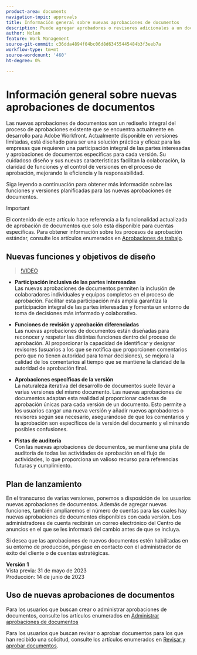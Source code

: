 ```yaml
---
product-area: documents
navigation-topic: approvals
title: Información general sobre nuevas aprobaciones de documentos
description: Puede agregar aprobadores o revisores adicionales a un documento que ya tenga aprobaciones pendientes.
author: Nolan
feature: Work Management
source-git-commit: c36dda4894f04bc06d8d63455445484b3f3eeb7a
workflow-type: tm+mt
source-wordcount: '460'
ht-degree: 0%

---
```



# Información general sobre nuevas aprobaciones de documentos

Las nuevas aprobaciones de documentos son un rediseño integral del proceso de aprobaciones existente que se encuentra actualmente en desarrollo para Adobe Workfront. Actualmente disponible en versiones limitadas, está diseñado para ser una solución práctica y eficaz para las empresas que requieren una participación integral de las partes interesadas y aprobaciones de documentos específicas para cada versión. Su cuidadoso diseño y sus nuevas características facilitan la colaboración, la claridad de funciones y el control de versiones en el proceso de aprobación, mejorando la eficiencia y la responsabilidad.

Siga leyendo a continuación para obtener más información sobre las funciones y versiones planificadas para las nuevas aprobaciones de documentos.

>[!IMPORTANT]
>
>El contenido de este artículo hace referencia a la funcionalidad actualizada de aprobación de documentos que solo está disponible para cuentas específicas. Para obtener información sobre los procesos de aprobación estándar, consulte los artículos enumerados en [Aprobaciones de trabajo](/help/quicksilver/review-and-approve-work/manage-approvals/manage-approvals.md).

## Nuevas funciones y objetivos de diseño

>[!VIDEO](https://video.tv.adobe.com/v/3420544/)

* **Participación inclusiva de las partes interesadas**\
    Las nuevas aprobaciones de documentos permiten la inclusión de colaboradores individuales y equipos completos en el proceso de aprobación. Facilitar esta participación más amplia garantiza la participación integral de las partes interesadas y fomenta un entorno de toma de decisiones más informado y colaborativo.

* **Funciones de revisión y aprobación diferenciadas**\
    Las nuevas aprobaciones de documentos están diseñadas para reconocer y respetar las distintas funciones dentro del proceso de aprobación. Al proporcionar la capacidad de identificar y designar revisores (usuarios a los que se notifica que proporcionen comentarios pero que no tienen autoridad para tomar decisiones), se mejora la calidad de los comentarios al tiempo que se mantiene la claridad de la autoridad de aprobación final.

* **Aprobaciones específicas de la versión**\
    La naturaleza iterativa del desarrollo de documentos suele llevar a varias versiones del mismo documento. Las nuevas aprobaciones de documentos adaptan esta realidad al proporcionar cadenas de aprobación únicas para cada versión de un documento. Esto permite a los usuarios cargar una nueva versión y añadir nuevos aprobadores o revisores según sea necesario, asegurándose de que los comentarios y la aprobación son específicos de la versión del documento y eliminando posibles confusiones.

* **Pistas de auditoría**\
    Con las nuevas aprobaciones de documentos, se mantiene una pista de auditoría de todas las actividades de aprobación en el flujo de actividades, lo que proporciona un valioso recurso para referencias futuras y cumplimiento.

## Plan de lanzamiento

En el transcurso de varias versiones, ponemos a disposición de los usuarios nuevas aprobaciones de documentos. Además de agregar nuevas funciones, también ampliaremos el número de cuentas para las cuales hay nuevas aprobaciones de documentos disponibles con cada versión. Los administradores de cuenta recibirán un correo electrónico del Centro de anuncios en el que se les informará del cambio antes de que se incluya.

Si desea que las aprobaciones de nuevos documentos estén habilitadas en su entorno de producción, póngase en contacto con el administrador de éxito del cliente o de cuentas estratégicas.

**Versión 1**\
    Vista previa: 31 de mayo de 2023\
    Producción: 14 de junio de 2023

## Uso de nuevas aprobaciones de documentos

Para los usuarios que buscan crear o administrar aprobaciones de documentos, consulte los artículos enumerados en [Administrar aprobaciones de documentos](/help/quicksilver/review-and-approve-work/document-reviews-and-approvals/manage-document-approvals/manage-document-approvals.md)

Para los usuarios que buscan revisar o aprobar documentos para los que han recibido una solicitud, consulte los artículos enumerados en [Revisar y aprobar documentos](/help/quicksilver/review-and-approve-work/document-reviews-and-approvals/review-and-approve-documents/review-and-approve-documents.md).
